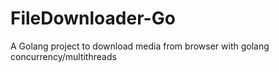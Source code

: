 # FileDownloader-Go

A Golang project to download media from browser with golang concurrency/multithreads
